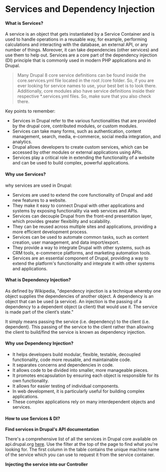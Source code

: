# Services and Dependency Injection #
#### What is Services? ####
A service is an object that gets instantiated by a Service Container and is used to handle operations in
a reusable way, for example, performing calculations and interacting with the database, an external
API, or any number of things. Moreover, it can take dependencies (other services) and use them to
help out. Services are a core part of the dependency injection (DI) principle that is commonly used
in modern PHP applications and in Drupal.

> Many Drupal 8 core service definitions can be found inside the core.services.yml file located in the root /core folder.
So, if you are ever looking for service names to use, your best bet is to look there. Additionally, core modules also
have service definitions inside their respective *.services.yml files. So, make sure that you also check there.

Key points to remember:
- Services in Drupal refer to the various functionalities that are provided by the drupal core, contributed modules, or custom modules.
- Services can take many forms, such as authentication, content management, search, media, e-commerce, social media integration, and analytics.
- Drupal allows developers to create custom services, which can be accessed by other modules or external applications using APIs.
- Services play a critical role in extending the functionality of a website and can be used to build complex, powerful applications.

#### Why use Services? ####
why services are used in Drupal:

- Services are used to extend the core functionality of Drupal and add new features to a website.
- They make it easy to connect Drupal with other applications and systems by exposing functionality via web services and APIs.
- Services can decouple Drupal from the front-end presentation layer, which provides greater flexibility and scalability.
- They can be reused across multiple sites and applications, providing a more efficient development process.
- Services can be used to automate common tasks, such as content creation, user management, and data import/export.
- They provide a way to integrate Drupal with other systems, such as CRM tools, e-commerce platforms, and marketing automation tools.
- Services are an essential component of Drupal, providing a way to extend the platform's functionality and integrate it with other systems and applications.

#### What is Dependency Injection? ####
As defined by Wikipedia, "dependency injection is a technique whereby one object supplies the dependencies of another object. A dependency is an object that can be used (a service). An injection is the passing of a dependency to a dependent object (a client) that would use it. The service is made part of the client’s state."

It simply means passing the service (i.e. dependency) to the client (i.e. dependent). This passing of the service to the client rather than allowing the client to build/find the service is known as dependency injection.

#### Why use Dependency Injection? ####
- It helps developers build modular, flexible, testable, decoupled functionality, code more reusable, and maintainable code.
- It separates concerns and dependencies in code.
- It allows code to be divided into smaller, more manageable pieces.
- It promotes encapsulation by ensuring each object is responsible for its own functionality.
- It allows for easier testing of individual components.
- In web development, it is particularly useful for building complex applications.
- These complex applications rely on many interdependent objects and services.

#### How to use Services & DI? ####
**Find services in Drupal's API documentation**

There's a comprehensive list of all the services in Drupal core available on api.drupal.org [here](https://api.drupal.org/api/drupal/services). Use the filter at the top of the page to find what you're looking for. The first column in the table contains the unique machine name of the service which you can use to request it from the service container.

**Injecting the service into our Controller**


